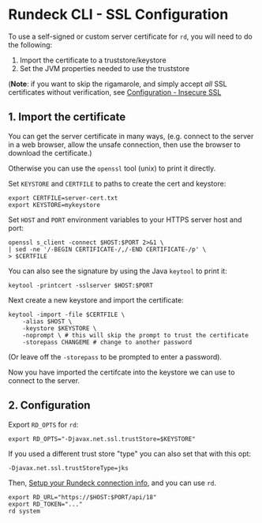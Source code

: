 # Rundeck CLI -  SSL Configuration

To use a self-signed or custom server certificate for `rd`, you will need to do the following:

1. Import the certificate to a truststore/keystore
2. Set the JVM properties needed to use the truststore

(**Note**: if you want to skip the rigamarole, and simply accept *all*
SSL certificates without verification,
see [Configuration - Insecure SSL](./configuration.md)

## 1. Import the certificate

You can get the server certificate in many ways, (e.g. connect to the server in a
web browser, allow the unsafe connection, then use the browser to download the certificate.)

Otherwise you can use the `openssl` tool (unix) to print it directly.

Set `KEYSTORE` and `CERTFILE` to paths to create the cert and keystore:

	export CERTFILE=server-cert.txt
	export KEYSTORE=mykeystore

Set `HOST` and `PORT` environment variables to your HTTPS server host and port:

	openssl s_client -connect $HOST:$PORT 2>&1 \
	| sed -ne '/-BEGIN CERTIFICATE-/,/-END CERTIFICATE-/p' \
	> $CERTFILE

You can also see the signature by using the Java `keytool` to print it:

	keytool -printcert -sslserver $HOST:$PORT

Next create a new keystore and import the certificate:

	keytool -import -file $CERTFILE \
		-alias $HOST \
		-keystore $KEYSTORE \
		-noprompt \ # this will skip the prompt to trust the certificate
		-storepass CHANGEME # change to another password

(Or leave off the `-storepass` to be prompted to enter a password).

Now you have imported the certifcate into the keystore we can use to connect to the server.

## 2. Configuration

Export `RD_OPTS` for `rd`:

	export RD_OPTS="-Djavax.net.ssl.trustStore=$KEYSTORE"

If you used a different trust store "type" you can also set that with this opt:

	-Djavax.net.ssl.trustStoreType=jks


Then, [Setup your Rundeck connection info](./configuration.md), and you can use `rd`.

	export RD_URL="https://$HOST:$PORT/api/18"
	export RD_TOKEN="..."
	rd system
